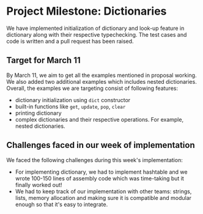 # Project Milestone: Dictionaries

We have implemented initialization of dictionary and look-up feature in dictionary along with their respective typechecking. The test cases and code is written and a pull request has been raised.

## Target for March 11


By March 11, we aim to get all the examples mentioned in proposal working. We also added two additional examples which includes nested dictionaries. Overall, the examples we are targeting consist of following features:

- dictionary initialization using `dict` constructor
- built-in functions like `get`, `update`, `pop`, `clear`
- printing dictionary
- complex dictionaries and their respective operations. For example, nested dictionaries.

## Challenges faced in our week of implementation

We faced the following challenges during this week's implementation:
- For implementing dictionary, we had to implement hashtable and we wrote 100-150 lines of assembly code which was time-taking but it finally worked out!
- We had to keep track of our implementation with other teams: strings, lists, memory allocation and making sure it is compatible and modular enough so that it's easy to integrate.

